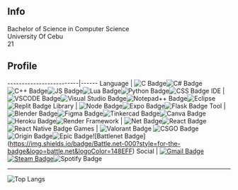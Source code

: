 ## Info

Bachelor of Science in Computer Science<br>
University Of Cebu<br>
21
## Profile
-------------------------|------
Language                 | ![C Badge](https://img.shields.io/badge/C-00599C?style=for-the-badge&logo=c&logoColor=white)![C# Badge](https://img.shields.io/badge/C%23-239120?style=for-the-badge&logo=csharp&logoColor=white)![C++ Badge](	https://img.shields.io/badge/C%2B%2B-00599C?style=for-the-badge&logo=c%2B%2B&logoColor=white)![JS Badge](https://img.shields.io/badge/JavaScript-323330?style=for-the-badge&logo=javascript&logoColor=F7DF1E)![Lua Badge](https://img.shields.io/badge/Lua-2C2D72?style=for-the-badge&logo=lua&logoColor=white)![Python Badge](https://img.shields.io/badge/Python-FFD43B?style=for-the-badge&logo=python&logoColor=blue)![CSS Badge](	https://img.shields.io/badge/CSS3-1572B6?style=for-the-badge&logo=css3&logoColor=white)
IDE                      | ![VSCODE Badge](https://img.shields.io/badge/VSCode-0078D4?style=for-the-badge&logo=visual%20studio%20code&logoColor=white)![Visual Studio Badge](https://img.shields.io/badge/Visual_Studio-5C2D91?style=for-the-badge&logo=visual%20studio&logoColor=white)![Notepad++ Badge](https://img.shields.io/badge/Notepad++-90E59A.svg?style=for-the-badge&logo=notepad%2B%2B&logoColor=black)![Eclipse](https://img.shields.io/badge/Eclipse-2C2255?style=for-the-badge&logo=eclipse&logoColor=white)![Replit Badge](https://img.shields.io/badge/replit-667881?style=for-the-badge&logo=replit&logoColor=white)
Library                  | ![Node Badge](https://img.shields.io/badge/Node%20js-339933?style=for-the-badge&logo=nodedotjs&logoColor=white)![Expo Badge](https://img.shields.io/badge/Expo-1B1F23?style=for-the-badge&logo=expo&logoColor=white)![Flask Badge](https://img.shields.io/badge/Flask-000000?style=for-the-badge&logo=flask&logoColor=white)
Tool                     | ![Blender Badge](https://img.shields.io/badge/blender-%23F5792A.svg?style=for-the-badge&logo=blender&logoColor=white)![Figma Badge](https://img.shields.io/badge/Figma-F24E1E?style=for-the-badge&logo=figma&logoColor=white)![Tinkercad Badge](https://img.shields.io/badge/tinkercad-1477D1?style=for-the-badge&logo=tinkercad&logoColor=white)![Canva Badge](https://img.shields.io/badge/Canva-%2300C4CC.svg?&style=for-the-badge&logo=Canva&logoColor=white)![Heroku Badge](https://img.shields.io/badge/Heroku-430098?style=for-the-badge&logo=heroku&logoColor=white)![Render](https://img.shields.io/badge/Render-46E3B7?style=for-the-badge&logo=render&logoColor=white)
Framework                | ![Net Badge](https://img.shields.io/badge/.NET-512BD4?style=for-the-badge&logo=dotnet&logoColor=white)![React Badge](https://img.shields.io/badge/React-20232A?style=for-the-badge&logo=react&logoColor=61DAFB)![React Native Badge](https://img.shields.io/badge/React_Native-20232A?style=for-the-badge&logo=react&logoColor=61DAFB)
Games                    | ![Valorant Badge](https://img.shields.io/badge/Valorant-fa4454?style=for-the-badge&logo=valorant&logoColor=white) ![CSGO Badge](https://img.shields.io/badge/Counter_Strike-000000?style=for-the-badge&logo=counter-strike&logoColor=white)![Origin Badge](https://img.shields.io/badge/Origin-F56C2D?style=for-the-badge&logo=origin&logoColor=white)![Epic Badge](https://img.shields.io/badge/Epic%20Games-313131?style=for-the-badge&logo=Epic%20Games&logoColor=white!)![Battlenet Badge](https://img.shields.io/badge/Battle.net-000?style=for-the-badge&logo=battle.net&logoColor=148EFF)
Social                   | [![Gmail Badge](https://img.shields.io/badge/Gmail-D14836?style=for-the-badge&logo=gmail&logoColor=white)](mailto:playboysright@gmail.com)[![Steam Badge](https://img.shields.io/badge/Steam-000000?style=for-the-badge&logo=steam&logoColor=white)](https://steamcommunity.com/id/lumiknows/)![Spotify Badge](https://img.shields.io/badge/Spotify-1ED760?&style=for-the-badge&logo=spotify&logoColor=white)

----------

![Top Langs](https://github-readme-stats.vercel.app/api/top-langs/?username=lumiknows&theme=tokyonight)

